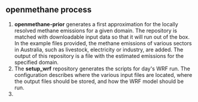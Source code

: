 ## openmethane process

1. **openmethane-prior** generates a first approximation for the locally resolved methane emissions for a given
domain. The repository is matched with downloadable input data so that it will run out of the box. In the example 
files provided, the methane emissions of various sectors in Australia, such as livestock, electricity or industry, 
are added. The output of this repository is a file with the estimated emissions for the specified domain.
2. The **setup_wrf** repository generates the scripts for day's WRF run. The configuration 
describes where the various input files are located, where the output files should be stored, and how the WRF model should be run.
3. 